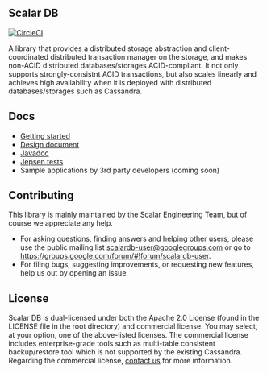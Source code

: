 ## Scalar DB

[![CircleCI](https://circleci.com/gh/scalar-labs/scalardb/tree/master.svg?style=svg&circle-token=672f70ce7f2c4f8d9e71f7c9db8ae824e2cfaeca)](https://circleci.com/gh/scalar-labs/scalardb/tree/master)

A library that provides a distributed storage abstraction and client-coordinated distributed transaction manager on the storage, and makes non-ACID distributed databases/storages ACID-compliant. It not only supports strongly-consistnt ACID transactions, but also scales linearly and achieves high availability when it is deployed with distributed databases/storages such as Cassandra.

## Docs
* [Getting started](docs/getting-started.md)
* [Design document](docs/design.md)
* [Javadoc](https://scalar-labs.github.io/scalardb/javadoc/)
* [Jepsen tests](jepsen/scalardb)
* Sample applications by 3rd party developers (coming soon)

## Contributing 
This library is mainly maintained by the Scalar Engineering Team, but of course we appreciate any help.

* For asking questions, finding answers and helping other users, please use the public mailing list scalardb-user@googlegroups.com or go to https://groups.google.com/forum/#!forum/scalardb-user.
* For filing bugs, suggesting improvements, or requesting new features, help us out by opening an issue.

## License
Scalar DB is dual-licensed under both the Apache 2.0 License (found in the LICENSE file in the root directory) and commercial license. You may select, at your option, one of the above-listed licenses. The commercial license includes enterprise-grade tools such as multi-table consistent backup/restore tool which is not supported by the existing Cassandra. Regarding the commercial license, [contact us](https://scalar-labs.com/contact_us/) for more information.

